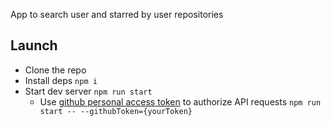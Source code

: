App to search user and starred by user repositories

## Launch
- Clone the repo
- Install deps `npm i`
- Start dev server `npm run start`
  - Use [github personal access token](https://help.github.com/articles/creating-a-personal-access-token-for-the-command-line/) to authorize API requests `npm run start -- --githubToken={yourToken}`
